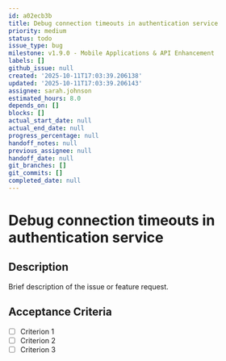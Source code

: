 ```yaml
---
id: a02ecb3b
title: Debug connection timeouts in authentication service
priority: medium
status: todo
issue_type: bug
milestone: v1.9.0 - Mobile Applications & API Enhancement
labels: []
github_issue: null
created: '2025-10-11T17:03:39.206138'
updated: '2025-10-11T17:03:39.206143'
assignee: sarah.johnson
estimated_hours: 8.0
depends_on: []
blocks: []
actual_start_date: null
actual_end_date: null
progress_percentage: null
handoff_notes: null
previous_assignee: null
handoff_date: null
git_branches: []
git_commits: []
completed_date: null
---
```


# Debug connection timeouts in authentication service

## Description

Brief description of the issue or feature request.

## Acceptance Criteria

- [ ] Criterion 1
- [ ] Criterion 2
- [ ] Criterion 3